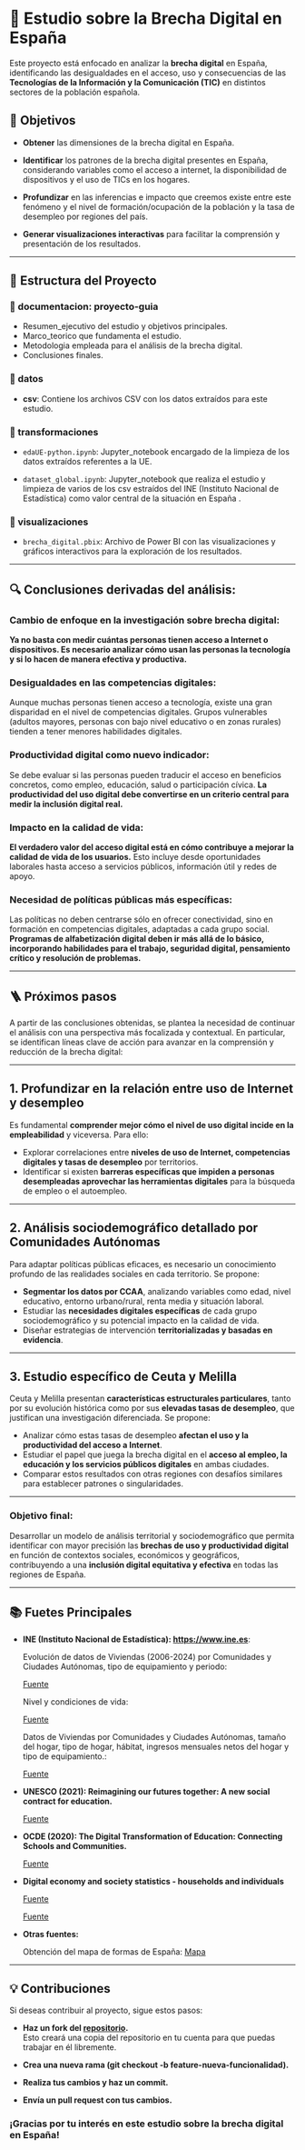 # 📘 Estudio sobre la Brecha Digital en España

Este proyecto está enfocado en analizar la **brecha digital** en España, identificando las desigualdades en el acceso, uso y consecuencias de las **Tecnologías de la Información y la Comunicación (TIC)** en distintos sectores de la población española. 

## 🚀 Objetivos

- **Obtener** las dimensiones de la brecha digital en España.

- **Identificar** los patrones de la brecha digital presentes en España, considerando variables como el acceso a internet, la disponibilidad de dispositivos y el uso de TICs en los hogares. 

- **Profundizar** en las inferencias e impacto que creemos existe entre este fenómeno y el nivel de formación/ocupación de la población y la tasa de desempleo por regiones del país. 

- **Generar visualizaciones interactivas** para facilitar la comprensión y presentación de los resultados.
---
## 📂 Estructura del Proyecto

### 📂 documentacion: proyecto-guia

  - Resumen_ejecutivo del estudio y objetivos principales.
  - Marco_teorico que fundamenta el estudio.
  - Metodologia empleada para el análisis de la brecha digital.
  - Conclusiones finales.

### 📂 datos

- **csv**: Contiene los archivos CSV con los datos extraídos para este estudio.


### 📂 transformaciones

  - `edaUE-python.ipynb`: Jupyter_notebook encargado de la limpieza de los datos extraídos referentes a la UE.

  - `dataset_global.ipynb`: Jupyter_notebook que realiza el estudio y limpieza de varios de los csv estraídos del INE (Instituto Nacional de Estadística) como valor central de la situación en España .

### 📂 visualizaciones

  - `brecha_digital.pbix`: Archivo de Power BI con las visualizaciones y gráficos interactivos para la exploración de los resultados.

---
## 🔍 Conclusiones derivadas del análisis:

### **Cambio de enfoque en la investigación sobre brecha digital:**

**Ya no basta con medir cuántas personas tienen acceso a Internet o dispositivos. Es necesario analizar cómo usan las personas la tecnología y si lo hacen de manera efectiva y productiva.**

### Desigualdades en las competencias digitales:

Aunque muchas personas tienen acceso a tecnología, existe una gran disparidad en el nivel de competencias digitales. Grupos vulnerables (adultos mayores, personas con bajo nivel educativo o en zonas rurales) tienden a tener menores habilidades digitales.

### Productividad digital como nuevo indicador:

Se debe evaluar si las personas pueden traducir el acceso en beneficios concretos, como empleo, educación, salud o participación cívica.
**La productividad del uso digital debe convertirse en un criterio central para medir la inclusión digital real.**

### Impacto en la calidad de vida:

**El verdadero valor del acceso digital está en cómo contribuye a mejorar la calidad de vida de los usuarios.**
Esto incluye desde oportunidades laborales hasta acceso a servicios públicos, información útil y redes de apoyo.

### Necesidad de políticas públicas más específicas:

Las políticas no deben centrarse sólo en ofrecer conectividad, sino en formación en competencias digitales, adaptadas a cada grupo social.
**Programas de alfabetización digital deben ir más allá de lo básico, incorporando habilidades para el trabajo, seguridad digital, pensamiento crítico y resolución de problemas.**

---

## 🪜 Próximos pasos

A partir de las conclusiones obtenidas, se plantea la necesidad de continuar el análisis con una perspectiva más focalizada y contextual. En particular, se identifican líneas clave de acción para avanzar en la comprensión y reducción de la brecha digital:

---

## 1. Profundizar en la relación entre uso de Internet y desempleo

Es fundamental **comprender mejor cómo el nivel de uso digital incide en la empleabilidad** y viceversa. Para ello:

- Explorar correlaciones entre **niveles de uso de Internet, competencias digitales y tasas de desempleo** por territorios.
- Identificar si existen **barreras específicas que impiden a personas desempleadas aprovechar las herramientas digitales** para la búsqueda de empleo o el autoempleo.

---

## 2. Análisis sociodemográfico detallado por Comunidades Autónomas

Para adaptar políticas públicas eficaces, es necesario un conocimiento profundo de las realidades sociales en cada territorio. Se propone:

- **Segmentar los datos por CCAA**, analizando variables como edad, nivel educativo, entorno urbano/rural, renta media y situación laboral.
- Estudiar las **necesidades digitales específicas** de cada grupo sociodemográfico y su potencial impacto en la calidad de vida.
- Diseñar estrategias de intervención **territorializadas y basadas en evidencia**.

---
## 3. Estudio específico de Ceuta y Melilla

Ceuta y Melilla presentan **características estructurales particulares**, tanto por su evolución histórica como por sus **elevadas tasas de desempleo**, que justifican una investigación diferenciada. Se propone:

- Analizar cómo estas tasas de desempleo **afectan el uso y la productividad del acceso a Internet**.
- Estudiar el papel que juega la brecha digital en el **acceso al empleo, la educación y los servicios públicos digitales** en ambas ciudades.
- Comparar estos resultados con otras regiones con desafíos similares para establecer patrones o singularidades.

---

### **Objetivo final:**  
Desarrollar un modelo de análisis territorial y sociodemográfico que permita identificar con mayor precisión las **brechas de uso y productividad digital** en función de contextos sociales, económicos y geográficos, contribuyendo a una **inclusión digital equitativa y efectiva** en todas las regiones de España.

---

## 📚 Fuetes Principales

- **INE (Instituto Nacional de Estadística): https://www.ine.es**:
  
  Evolución de datos de Viviendas (2006-2024) por Comunidades y Ciudades Autónomas, tipo de equipamiento y periodo: 

  [Fuente](https://www.ine.es/jaxi/Tabla.htm?tpx=70470&L=0)

  Nivel y condiciones de vida: 

  [Fuente](https://www.ine.es/jaxi/Datos.htm?tpx=70388#_tabs-grafico)

  Datos de Viviendas por Comunidades y Ciudades Autónomas, tamaño del hogar, tipo de hogar, hábitat, ingresos mensuales netos del hogar y tipo de equipamiento.:

  [Fuente](https://www.ine.es/jaxi/Datos.htm?tpx=70466)

- **UNESCO (2021): Reimagining our futures together: A new social contract for education.**

    [Fuente](https://unesdoc.unesco.org/ark:/48223/pf0000379381_spa)

- **OCDE (2020): The Digital Transformation of Education: Connecting Schools and Communities.**

    [Fuente](https://www.oecd-events.org/smart-data-and-digital-technology-in-education/session/05a01636-3dfd-ec11-b47a-a04a5e7cf9da/the-digital-transformation-of-education-connecting-schools-empowering-learners)

- **Digital economy and society statistics - households and individuals**

  [Fuente](https://ec.europa.eu/eurostat/statistics-explained/index.php?title=Digital_economy_and_society_statistics_-_households_and_individuals)

  [Fuente](https://ec.europa.eu/eurostat/databrowser/view/isoc_ci_ac_i__custom_16380599/default/table?lang=en)

- **Otras fuentes:**

  Obtención del mapa de formas de España: [Mapa](https://github.com/FMullor/TopoJson/blob/master/Espa%C3%B1aAgrupada.json)

---
## 💡 Contribuciones

Si deseas contribuir al proyecto, sigue estos pasos:

- **Haz un fork del [repositorio](https://github.com/sara-arranz/PowerBI_Brecha_Digital.git).**  
   Esto creará una copia del repositorio en tu cuenta para que puedas trabajar en él libremente.


- **Crea una nueva rama (git checkout -b feature-nueva-funcionalidad).**

- **Realiza tus cambios y haz un commit.**

- **Envía un pull request con tus cambios.**


### **¡Gracias por tu interés en este estudio sobre la brecha digital en España!**
